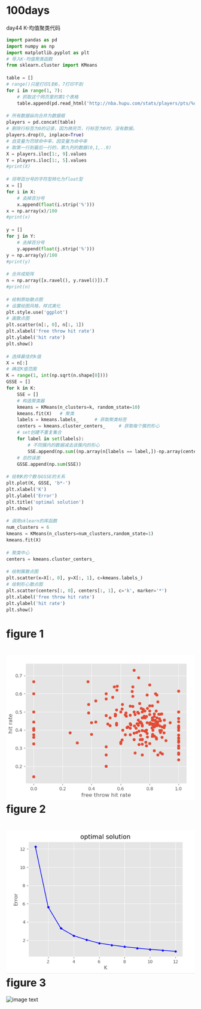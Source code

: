 100days
===========
day44 K-均值聚类代码
```python
import pandas as pd
import numpy as np
import matplotlib.pyplot as plt
# 导入K-均值聚类函数
from sklearn.cluster import KMeans

table = []
# range()只是打印1到6，7打印不到
for i in range(1, 7):
    # 抓取这个网页里的第1个表格
    table.append(pd.read_html('http://nba.hupu.com/stats/players/pts/%d' % i)[0])

# 所有数据纵向合并为数据框
players = pd.concat(table)
# 删除行标签为0的记录，因为换完页，行标签为0时，没有数据。
players.drop(0, inplace=True)
# 自变量为罚球命中率，因变量为命中率
# 取第一行到最后一行的，第九列的数据(0,1,..9)
X = players.iloc[1:, 9].values
Y = players.iloc[1:, 5].values
#print(X)

# 将带百分号的字符型转化为float型
x = []
for i in X:
    # 去掉百分号
    x.append(float(i.strip('%')))
x = np.array(x)/100
#print(x)

y = []
for j in Y:
    # 去掉百分号
    y.append(float(j.strip('%')))
y = np.array(y)/100
#print(y)

# 合并成矩阵
n = np.array([x.ravel(), y.ravel()]).T
#print(n)

# 绘制原始散点图
# 设置绘图风格，样式美化
plt.style.use('ggplot')
# 画散点图
plt.scatter(n[:, 0], n[:, 1])
plt.xlabel('free throw hit rate')
plt.ylabel('hit rate')
plt.show()

# 选择最佳的k值
X = n[:]
# 确定K值范围
K = range(1, int(np.sqrt(n.shape[0])))
GSSE = []
for k in K:
    SSE = []
    # 构造聚类器
    kmeans = KMeans(n_clusters=k, random_state=10)
    kmeans.fit(X)   # 聚类
    labels = kmeans.labels_      # 获取聚类标签
    centers = kmeans.cluster_centers_     # 获取每个簇的形心
    # set创建不重复集合
    for label in set(labels):
        # 不同簇内的数据减去该簇内的形心
        SSE.append(np.sum((np.array(n[labels == label,])-np.array(centers[label, :]))**2))
    # 总的误差
    GSSE.append(np.sum(SSE))

# 绘制K的个数与GSSE的关系
plt.plot(K, GSSE, 'b*-')
plt.xlabel('K')
plt.ylabel('Error')
plt.title('optimal solution')
plt.show()

# 调用sklearn的库函数
num_clusters = 6
kmeans = KMeans(n_clusters=num_clusters,random_state=1)
kmeans.fit(X)

# 聚类中心
centers = kmeans.cluster_centers_

# 绘制簇散点图
plt.scatter(x=X[:, 0], y=X[:, 1], c=kmeans.labels_)
# 绘制形心散点图
plt.scatter(centers[:, 0], centers[:, 1], c='k', marker='*')
plt.xlabel('free throw hit rate')
plt.ylabel('hit rate')
plt.show()
```
figure 1
===========
  ![image text](https://github.com/guanyang123/100days/blob/master/image/44.1.PNG)  
figure 2
===========
  ![image text](https://github.com/guanyang123/100days/blob/master/image/44.2.PNG)
figure 3
===========
  ![image text](https://github.com/guanyang123/100days/blob/master/image/44.4.PNG)
  


